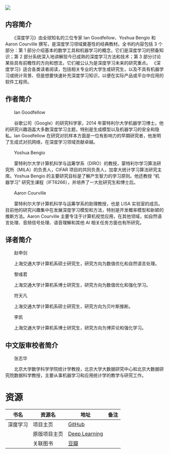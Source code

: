 ![](http://img3m2.ddimg.cn/32/0/25111382-1_u_3.jpg)

## 内容简介

　　《深度学习》由全球知名的三位专家 Ian Goodfellow、Yoshua Bengio 和 Aaron Courville 撰写，是深度学习领域奠基性的经典教材。全书的内容包括 3 个部分：第 1 部分介绍基本的数学工具和机器学习的概念，它们是深度学习的预备知识；第 2 部分系统深入地讲解现今已成熟的深度学习方法和技术；第 3 部分讨论某些具有前瞻性的方向和想法，它们被公认为是深度学习未来的研究重点。 《深度学习》适合各类读者阅读，包括相关专业的大学生或研究生，以及不具有机器学习或统计背景、但是想要快速补充深度学习知识，以便在实际产品或平台中应用的软件工程师。

## 作者简介

　　Ian Goodfellow

　　谷歌公司（Google）的研究科学家，2014 年蒙特利尔大学机器学习博士。他的研究兴趣涵盖大多数深度学习主题，特别是生成模型以及机器学习的安全和隐私。Ian Goodfellow 在研究对抗样本方面是一位有影响力的早期研究者，他发明了生成式对抗网络，在深度学习领域贡献卓越。

　　Yoshua Bengio

　　蒙特利尔大学计算机科学与运筹学系（DIRO）的教授，蒙特利尔学习算法研究所（MILA）的负责人，CIFAR 项目的共同负责人，加拿大统计学习算法研究主席。Yoshua Bengio 的主要研究目标是了解产生智力的学习原则。他还教授 “机器学习” 研究生课程（IFT6266），并培养了一大批研究生和博士后。

　　Aaron Courville

　　蒙特利尔大学计算机科学与运筹学系的助理教授，也是 LISA 实验室的成员。目前他的研究兴趣集中在发展深度学习模型和方法，特别是开发概率模型和新颖的推断方法。Aaron Courville 主要专注于计算机视觉应用，在其他领域，如自然语言处理、音频信号处理、语音理解和其他 AI 相关任务方面也有所研究。

## 译者简介

　　赵申剑

　　上海交通大学计算机系硕士研究生，研究方向为数值优化和自然语言处理。

　　黎彧君

　　上海交通大学计算机系博士研究生，研究方向为数值优化和强化学习。

　　符天凡

　　上海交通大学计算机系硕士研究生，研究方向为贝叶斯推断。

　　李凯

　　上海交通大学计算机系博士研究生，研究方向为博弈论和强化学习。

## 中文版审校者简介

　　张志华

　　北京大学数学科学学院统计学教授，北京大学大数据研究中心和北京大数据研究院数据科学教授，主要从事机器学习和应用统计学的教学与研究工作。

# 资源

|书名|资源名|地址|备注|
|---|---|---|---|
|深度学习|项目主页|[GitHub](https://github.com/exacity/deeplearningbook-chinese)||
||原版项目主页|[Deep Learning](http://www.deeplearningbook.org/)||
||关联图书|[豆瓣](https://book.douban.com/subject/27087503/)||
